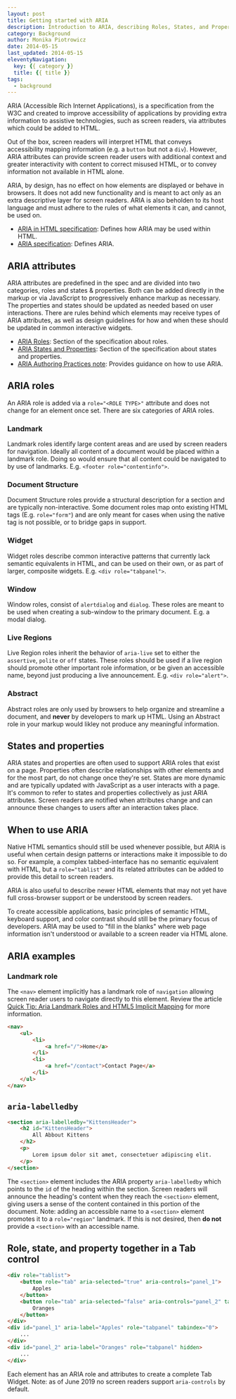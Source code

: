 ```yaml
---
layout: post
title: Getting started with ARIA
description: Introduction to ARIA, describing Roles, States, and Properties and when to use ARIA in HTML.
category: Background
author: Monika Piotrowicz
date: 2014-05-15
last_updated: 2014-05-15
eleventyNavigation:
  key: {{ category }}
  title: {{ title }}
tags:
  - background
---
```


ARIA (Accessible Rich Internet Applications), is a specification from the W3C and created to improve accessibility of applications by providing extra information to assistive technologies, such as screen readers, via attributes which could be added to HTML.

Out of the box, screen readers will interpret HTML that conveys accessibility mapping information (e.g. a `button` but not a `div`). However, ARIA attributes can provide screen reader users with additional context and greater interactivity with content to correct misused HTML, or to convey information not available in HTML alone.

ARIA, by design, has no effect on how elements are displayed or behave in browsers. It does not add new functionality and is meant to act only as an extra descriptive layer for screen readers. ARIA is also beholden to its host language and must adhere to the rules of what elements it can, and cannot, be used on.

- [ARIA in HTML specification](https://www.w3.org/TR/html-aria/): Defines how ARIA may be used within HTML.
- [ARIA specification](https://www.w3.org/TR/wai-aria/): Defines ARIA.


## ARIA attributes

ARIA attributes are predefined in the spec and are divided into two categories, roles and states & properties. Both can be added directly in the markup or via JavaScript to progressively enhance markup as necessary. The properties and states should be updated as needed based on user interactions. There are rules behind which elements may receive types of ARIA attributes, as well as design guidelines for how and when these should be updated in common interactive widgets.

- [ARIA Roles](https://www.w3.org/TR/wai-aria/#roles_categorization): Section of the specification about roles.
- [ARIA States and Properties](https://www.w3.org/TR/wai-aria/#states_and_properties): Section of the specification about states and properties.
- [ARIA Authoring Practices note](https://www.w3.org/TR/wai-aria-practices/): Provides guidance on how to use ARIA.


## ARIA roles

An ARIA role is added via a `role="<ROLE TYPE>"` attribute and does not change for an element once set. There are six categories of ARIA roles.

### Landmark

Landmark roles identify large content areas and are used by screen readers for navigation. Ideally all content of a document would be placed within a landmark role. Doing so would ensure that all content could be navigated to by use of landmarks. E.g. `<footer role="contentinfo">`.

### Document Structure

Document Structure roles provide a structural description for a section and are typically non-interactive. Some document roles map onto existing HTML tags (E.g. `role="form"`) and are only meant for cases when using the native tag is not possible, or to bridge gaps in support.

### Widget

Widget roles describe common interactive patterns that currently lack semantic equivalents in HTML, and can be used on their own, or as part of larger, composite widgets. E.g. `<div role="tabpanel">`.

### Window

Window roles, consist of `alertdialog` and `dialog`.  These roles are meant to be used when creating a sub-window to the primary document.  E.g. a modal dialog.

### Live Regions

Live Region roles inherit the behavior of `aria-live` set to either the `assertive`, `polite` or `off` states.  These roles should be used if a live region should promote other important role information, or be given an accessible name, beyond just producing a live announcement.  E.g. `<div role="alert">`.

### Abstract

Abstract roles are only used by browsers to help organize and streamline a document, and **never** by developers to mark up HTML. Using an Abstract role in your markup would likley not produce any meaningful information.


## States and properties

ARIA states and properties are often used to support ARIA roles that exist on a page. Properties often describe relationships with other elements and for the most part, do not change once they're set. States are more dynamic and are typically updated with JavaScript as a user interacts with a page. It's common to refer to states and properties collectively as just ARIA attributes. Screen readers are notified when attributes change and can announce these changes to users after an interaction takes place.


## When to use ARIA

Native HTML semantics should still be used whenever possible, but ARIA is useful when certain design patterns or interactions make it impossible to do so. For example, a complex tabbed-interface has no semantic equivalent with HTML, but a `role="tablist"` and its related attributes can be added to provide this detail to screen readers.

ARIA is also useful to describe newer HTML elements that may not yet have full cross-browser support or be understood by screen readers.

To create accessible applications, basic principles of semantic HTML, keyboard support, and color contrast should still be the primary focus of developers. ARIA may be used to "fill in the blanks" where web page information isn't understood or available to a screen reader via HTML alone.


## ARIA examples

### Landmark role

The `<nav>` element implicitly has a landmark role of `navigation` allowing screen reader users to navigate directly to this element. Review the article [Quick Tip: Aria Landmark Roles and HTML5 Implicit Mapping](https://a11yproject.com/posts/aria-landmark-roles/) for more information.

```html
<nav>
	<ul>
		<li>
			<a href="/">Home</a>
		</li>
		<li>
			<a href="/contact">Contact Page</a>
		</li>
	</ul>
</nav>
```

## `aria-labelledby`

```html
<section aria-labelledby="KittensHeader">
	<h2 id="KittensHeader">
		All Abbout Kittens
	</h2>
	<p>
		Lorem ipsum dolor sit amet, consectetuer adipiscing elit.
	</p>
</section>
```

The `<section>` element includes the ARIA property `aria-labelledby` which points to the `id` of the heading within the section. Screen readers will announce the heading's content when they reach the `<section>` element, giving users a sense of the content contained in this portion of the document. Note: adding an accessible name to a `<section>` element promotes it to a `role="region"` landmark.  If this is not desired, then **do not** provide a `<section>` with an accessible name.


## Role, state, and property together in a Tab control

```html
<div role="tablist">
	<button role="tab" aria-selected="true" aria-controls="panel_1">
		Apples
	</button>
	<button role="tab" aria-selected="false" aria-controls="panel_2" tabindex="-1">
		Oranges
	</button>
</div>
<div id="panel_1" aria-label="Apples" role="tabpanel" tabindex="0">
	...
</div>
<div id="panel_2" aria-label="Oranges" role="tabpanel" hidden>
	...
</div>
```

Each element has an ARIA role and attributes to create a complete Tab Widget.  Note: as of June 2019 no screen readers support `aria-controls` by default.
